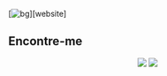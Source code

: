 [![bg][banner]][website]

## Encontre-me

<p id="socialIcons" align="center">
    <a href="https://www.linkedin.com/in/matheus-bertoldo" alt="LinkedIn">
        <img src="https://img.shields.io/badge/-LinkedIn-blue?style=flat-square&logo=linkedin" /></a>
    <a href="https://bertoldosi.github.io/portifolio-oficial-ts/#/" alt="website">
        <img src="https://img.shields.io/badge/-ahsankhan.me-242424?style=flat-square&logo=circle&logoColor=White" /></a>
</p>

[banner]: https://www.imagemhost.com.br/image/4gOHq
[github]: https://github.com/bertoldosi
[linkedin]: https://www.linkedin.com/in/matheus-bertoldo
[portifolio]: https://bertoldosi.github.io/portifolio-oficial-ts/#/
